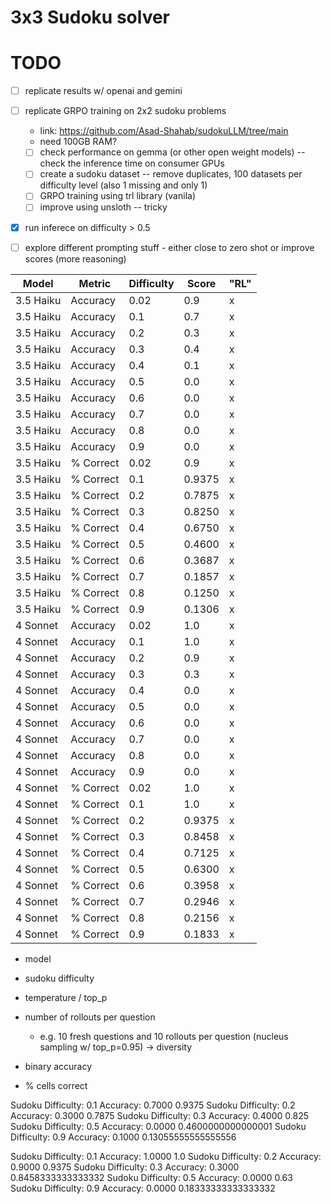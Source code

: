 # 3x3 Sudoku solver

# TODO
- [ ] replicate results w/ openai and gemini
- [ ] replicate GRPO training on 2x2 sudoku problems
  - link: https://github.com/Asad-Shahab/sudokuLLM/tree/main
  - need 100GB RAM?
  - [ ] check performance on gemma (or other open weight models) -- check the inference time on consumer GPUs
  - [ ] create a sudoku dataset -- remove duplicates, 100 datasets per difficulty level (also 1 missing and only 1)
  - [ ] GRPO training using trl library (vanila)
  - [ ] improve using unsloth -- tricky
- [x] run inferece on difficulty > 0.5
- [ ] explore different prompting stuff - either close to zero shot or improve scores (more reasoning)


| Model | Metric | Difficulty | Score | "RL" | 
| --- | --- | --- | --- | --- | 
| 3.5 Haiku | Accuracy | 0.02 | 0.9 | x | 
| 3.5 Haiku | Accuracy | 0.1 | 0.7 | x | 
| 3.5 Haiku | Accuracy | 0.2 | 0.3 | x | 
| 3.5 Haiku | Accuracy | 0.3 | 0.4 | x | 
| 3.5 Haiku | Accuracy | 0.4 | 0.1 | x | 
| 3.5 Haiku | Accuracy | 0.5 | 0.0 | x | 
| 3.5 Haiku | Accuracy | 0.6 | 0.0 | x | 
| 3.5 Haiku | Accuracy | 0.7 | 0.0 | x | 
| 3.5 Haiku | Accuracy | 0.8 | 0.0 | x | 
| 3.5 Haiku | Accuracy | 0.9 | 0.0 | x | 
| 3.5 Haiku | % Correct | 0.02 | 0.9 | x | 
| 3.5 Haiku | % Correct | 0.1 | 0.9375 | x | 
| 3.5 Haiku | % Correct | 0.2 | 0.7875 | x | 
| 3.5 Haiku | % Correct | 0.3 | 0.8250 | x | 
| 3.5 Haiku | % Correct | 0.4 | 0.6750 | x | 
| 3.5 Haiku | % Correct | 0.5 | 0.4600 | x | 
| 3.5 Haiku | % Correct | 0.6 | 0.3687 | x | 
| 3.5 Haiku | % Correct | 0.7 | 0.1857 | x | 
| 3.5 Haiku | % Correct | 0.8 | 0.1250 | x | 
| 3.5 Haiku | % Correct | 0.9 | 0.1306 | x | 
| 4 Sonnet | Accuracy | 0.02 | 1.0 | x |
| 4 Sonnet | Accuracy | 0.1 | 1.0 | x |
| 4 Sonnet | Accuracy | 0.2 | 0.9 | x | 
| 4 Sonnet | Accuracy | 0.3 | 0.3 | x | 
| 4 Sonnet | Accuracy | 0.4 | 0.0 | x | 
| 4 Sonnet | Accuracy | 0.5 | 0.0 | x | 
| 4 Sonnet | Accuracy | 0.6 | 0.0 | x | 
| 4 Sonnet | Accuracy | 0.7 | 0.0 | x | 
| 4 Sonnet | Accuracy | 0.8 | 0.0 | x | 
| 4 Sonnet | Accuracy | 0.9 | 0.0 | x | 
| 4 Sonnet | % Correct | 0.02 | 1.0 | x | 
| 4 Sonnet | % Correct | 0.1 | 1.0 | x | 
| 4 Sonnet | % Correct | 0.2 | 0.9375 | x | 
| 4 Sonnet | % Correct | 0.3 | 0.8458 | x | 
| 4 Sonnet | % Correct | 0.4 | 0.7125 | x | 
| 4 Sonnet | % Correct | 0.5 | 0.6300 | x | 
| 4 Sonnet | % Correct | 0.6 | 0.3958 | x | 
| 4 Sonnet | % Correct | 0.7 | 0.2946 | x | 
| 4 Sonnet | % Correct | 0.8 | 0.2156 | x | 
| 4 Sonnet | % Correct | 0.9 | 0.1833 | x | 


<!-- 
| 3.5 Haiku | Accuracy | 0.02 | 0.8 | o | 
| 3.5 Haiku | Accuracy | 0.1 | 0.1 | o | 
| 3.5 Haiku | Accuracy | 0.2 | 0.4 | o | 
| 3.5 Haiku | Accuracy | 0.3 | 0.0 | o | 
| 3.5 Haiku | Accuracy | 0.5 | 0.0 | o | 
| 3.5 Haiku | Accuracy | 0.9 | 0.0 | o | 
| 3.5 Haiku | % Correct | 0.02 | 0.8 | o | 
| 3.5 Haiku | % Correct | 0.1 | 0.7250 | o | 
| 3.5 Haiku | % Correct | 0.2 | 0.8375 | o | 
| 3.5 Haiku | % Correct | 0.3 | 0.6292 | o | 
| 3.5 Haiku | % Correct | 0.5 | 0.4400 | o | 
| 3.5 Haiku | % Correct | 0.9 | 0.1361 | o |  -->


- model
- sudoku difficulty 
- temperature / top_p
- number of rollouts per question
  - e.g. 10 fresh questions and 10 rollouts per question (nucleus sampling w/ top_p=0.95) -> diversity

- binary accuracy
- % cells correct


Sudoku Difficulty: 0.1
Accuracy: 0.7000
0.9375
Sudoku Difficulty: 0.2
Accuracy: 0.3000
0.7875
Sudoku Difficulty: 0.3
Accuracy: 0.4000
0.825
Sudoku Difficulty: 0.5
Accuracy: 0.0000
0.4600000000000001
Sudoku Difficulty: 0.9
Accuracy: 0.1000
0.13055555555555556


Sudoku Difficulty: 0.1
Accuracy: 1.0000
1.0
Sudoku Difficulty: 0.2
Accuracy: 0.9000
0.9375
Sudoku Difficulty: 0.3
Accuracy: 0.3000
0.8458333333333332
Sudoku Difficulty: 0.5
Accuracy: 0.0000
0.63
Sudoku Difficulty: 0.9
Accuracy: 0.0000
0.18333333333333332